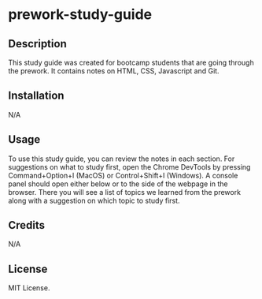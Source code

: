 # prework-study-guide

## Description

This study guide was created for bootcamp students that are going through the prework. It contains notes on HTML, CSS, Javascript and Git.


## Installation

N/A

## Usage

To use this study guide, you can review the notes in each section. For suggestions on what to study first, open the Chrome DevTools by pressing Command+Option+I (MacOS) or Control+Shift+I (Windows). A console panel should open either below or to the side of the webpage in the browser. There you will see a list of topics we learned from the prework along with a suggestion on which topic to study first.

## Credits

N/A



## License

MIT License.

